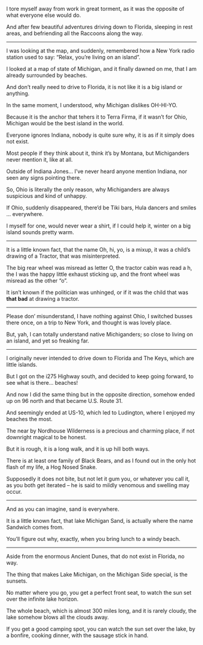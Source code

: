 I tore myself away from work in great torment,
as it was the opposite of what everyone else would do.

And after few beautiful adventures driving down to Florida,
sleeping in rest areas, and befriending all the Raccoons along the way.

----

I was looking at the map, and suddenly,
remembered how a New York radio station used to say: “Relax, you’re living on an island”.

I looked at a map of state of Michigan,
and it finally dawned on me, that I am already surrounded by beaches.

And don’t really need to drive to Florida,
it is not like it is a big island or anything.

In the same moment, I understood,
why Michigan dislikes OH-HI-YO.

Because it is the anchor that tehers it to Terra Firma,
if it wasn’t for Ohio, Michigan would be the best island in the world.

Everyone ignores Indiana, nobody is quite sure why,
it is as if it simply does not exist.

Most people if they think about it, think it’s by Montana,
but Michiganders never mention it, like at all.

Outside of Indiana Jones...
I’ve never heard anyone mention Indiana, nor seen any signs pointing there.

So, Ohio is literally the only reason,
why Michiganders are always suspicious and kind of unhappy.

If Ohio, suddenly disappeared,
there’d be Tiki bars, Hula dancers and smiles … everywhere.

I myself for one, would never wear a shirt,
if I could help it, winter on a big island sounds pretty warm.

---

It is a little known fact, that the name Oh, hi, yo, is a mixup,
it was a child’s drawing of a Tractor, that was misinterpreted.

The big rear wheel was misread as letter O, the tractor cabin was read a h,
the I was the happy little exhaust sticking up, and the front wheel was misread as the other “o”.

It isn’t known if the politician was unhinged,
or if it was the child that was __that bad__ at drawing a tractor.

---

Please don’ misunderstand, I have nothing against Ohio, I switched busses there once,
on a trip to New York, and thought is was lovely place.

But, yah, I can totally understand native Michiganders;
so close to living on an island, and yet so freaking far.

---

I originally never intended to drive down to Florida and The Keys,
which are little islands.

But I got on the i275 Highway south,
and decided to keep going forward, to see what is there… beaches!

And now I did the same thing but in the opposite direction,
somehow ended up on 96 north and that became U.S. Route 31.

And seemingly ended at US-10, which led to Ludington,
where I enjoyed my beaches the most.

The near by Nordhouse Wilderness is a precious and charming place,
if not downright magical to be honest.

But it is rough, it is a long walk,
and it is up hill both ways.

There is at least one family of Black Bears,
and as I found out in the only hot flash of my life, a Hog Nosed Snake.

Supposedly it does not bite, but not let it gum you, or whatever you call it,
as you both get iterated – he is said to mildly venomous and swelling may occur.

---

And as you can imagine,
sand is everywhere.

It is a little known fact, that lake Michigan Sand,
is actually where the name Sandwich comes from.

You’ll figure out why, exactly,
when you bring lunch to a windy beach.

----

Aside from the enormous Ancient Dunes,
that do not exist in Florida, no way.

The thing that makes Lake Michigan, on the Michigan Side special,
is the sunsets.

No matter where you go, you get a perfect front seat,
to watch the sun set over the infinite lake horizon.

The whole beach, which is almost 300 miles long,
and it is rarely cloudy, the lake somehow blows all the clouds away.

If you get a good camping spot, you can watch the sun set over the lake,
by a bonfire, cooking dinner, with the sausage stick in hand.
